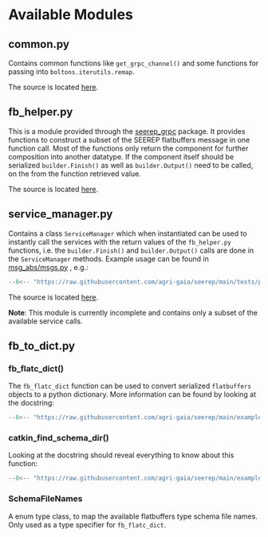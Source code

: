 # Available Modules

## common.py

Contains common functions like `get_grpc_channel()` and some functions for passing into `boltons.iterutils.remap`.

The source is located [here](https://github.com/agri-gaia/seerep/blob/main/examples/python/gRPC/util/common.py).

## fb_helper.py

This is a module provided through the [seerep_grpc](https://pypi.org/project/seerep-grpc/) package.
It provides functions to construct a subset of the SEEREP flatbuffers message in one function call.
Most of the functions only return the component for further composition into another datatype.
If the component itself should be serialized `builder.Finish()` as well as `builder.Output()` need to
be called, on the from the function retrieved value.

The source is located [here](https://github.com/agri-gaia/seerep/blob/main/examples/python/gRPC/util/fb_helper.py).

## service_manager.py

Contains a class `ServiceManager` which when instantiated can be used to instantly call the services with
the return values of the `fb_helper.py` functions,
i.e. the `builder.Finish()` and `builder.Output()` calls are done in the `ServiceManager` methods.
Example usage can be found in [msg_abs/msgs.py](https://github.com/agri-gaia/seerep/blob/main/tests/python/gRPC/util/msg_abs/msgs.py)
, e.g.:

```python
--8<-- "https://raw.githubusercontent.com/agri-gaia/seerep/main/tests/python/gRPC/util/msg_abs/msgs.py:197:219"
```

The source is located [here](https://github.com/agri-gaia/seerep/blob/main/examples/python/gRPC/util/service_manager.py).

**Note**: This module is currently incomplete and contains only a subset of the available service calls.

## fb_to_dict.py

### fb_flatc_dict()

The `fb_flatc_dict` function can be used to convert serialized `flatbuffers` objects to a python dictionary.
More information can be found by looking at the docstring:

```python
--8<-- "https://raw.githubusercontent.com/agri-gaia/seerep/main/examples/python/gRPC/util/fb_to_dict.py:113:126"
```

### catkin_find_schema_dir()

Looking at the docstring should reveal everything to know about this function:

```python
--8<-- "https://raw.githubusercontent.com/agri-gaia/seerep/main/examples/python/gRPC/util/fb_to_dict.py:82:93"
```

### SchemaFileNames

A enum type class, to map the available flatbuffers type schema file names.
Only used as a type specifier for `fb_flatc_dict`.
